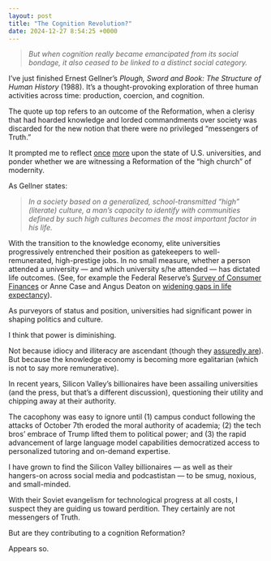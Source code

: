 ```yaml
---
layout: post
title: "The Cognition Revolution?"
date: 2024-12-27 8:54:25 +0000
---
```


> *But when cognition really became emancipated from its social bondage, it also ceased to be linked to a distinct social category.*

I’ve just finished Ernest Gellner’s *Plough, Sword and Book: The Structure of Human History* (1988). It’s a thought-provoking exploration of three human activities across time: production, coercion, and cognition.

The quote up top refers to an outcome of the Reformation, when a clerisy that had hoarded knowledge and lorded commandments over society was discarded for the new notion that there were no privileged “messengers of Truth.”

It prompted me to reflect [once](https://mcasey.xyz/posts/2020/12/06/galt-s-gulch-higher-education-and-the-blockchain/) [more](https://mcasey.xyz/posts/2017/11/27/the-death-of-graduate-school/) upon the state of U.S. universities, and ponder whether we are witnessing a Reformation of the “high church” of modernity.

As Gellner states:

> *In a society based on a generalized, school-transmitted “high” (literate) culture, a man’s capacity to identify with communities defined by such high cultures becomes the most important factor in his life.*

With the transition to the knowledge economy, elite universities progressively entrenched their position as gatekeepers to well-remunerated, high-prestige jobs. In no small measure, whether a person attended a university — and which university s/he attended — has dictated life outcomes. (See, for example the Federal Reserve’s [Survey of Consumer Finances](https://www.federalreserve.gov/econres/scf/dataviz/scf/chart/#series:Before_Tax_Income;demographic:edcl;population:all;units:median) or Anne Case and Angus Deaton on [widening gaps in life expectancy](https://www.nytimes.com/2023/10/03/opinion/life-expectancy-college-degree.html)).

As purveyors of status and position, universities had significant power in shaping politics and culture. 

I think that power is diminishing. 

Not because idiocy and illiteracy are ascendant (though they [assuredly are](https://www.oecd.org/en/publications/do-adults-have-the-skills-they-need-to-thrive-in-a-changing-world_b263dc5d-en.html)). But because the knowledge economy is becoming more egalitarian (which is not to say more remunerative).

In recent years, Silicon Valley’s billionaires have been assailing universities (and the press, but that’s a different discussion), questioning their utility and chipping away at their authority. 

The cacophony was easy to ignore until (1) campus conduct following the attacks of October 7th eroded the moral authority of academia; (2) the tech bros’ embrace of Trump lifted them to political power; and (3) the rapid advancement of large language model capabilities democratized access to personalized tutoring and on-demand expertise.

I have grown to find the Silicon Valley billionaires — as well as their hangers-on across social media and podcastistan — to be smug, noxious, and small-minded. 

With their Soviet evangelism for technological progress at all costs, I suspect they are guiding us toward perdition. They certainly are not messengers of Truth. 

But are they contributing to a cognition Reformation? 

Appears so.